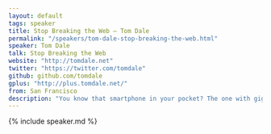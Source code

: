 ```yaml
---
layout: default
tags: speaker
title: Stop Breaking the Web – Tom Dale
permalink: "/speakers/tom-dale-stop-breaking-the-web.html"
speaker: Tom Dale
talk: Stop Breaking the Web
website: "http://tomdale.net"
twitter: "https://twitter.com/tomdale"
github: github.com/tomdale
gplus: "http://plus.tomdale.net/"
from: San Francisco
description: "You know that smartphone in your pocket? The one with gigahertz of processing power, a surprisingly good camera, and the ability to instantly access the whole of human knowledge? Despite all of that high technology, if I want to call you, I still have to punch in a phone number—a technological relic that remains integral to our telecommunication infrastructure.\n\nURLs are the same thing. The web is URLs and URLs are the web. Unfortunately, for the past few years, many JavaScript developers have started treating the URL as an afterthought, or a nice-to-have.  In this talk, I'll show why URL neglect happens at your own peril, and how making JavaScript apps that respect the URL can be, well, downright pleasant."
---
```


{% include speaker.md %}
